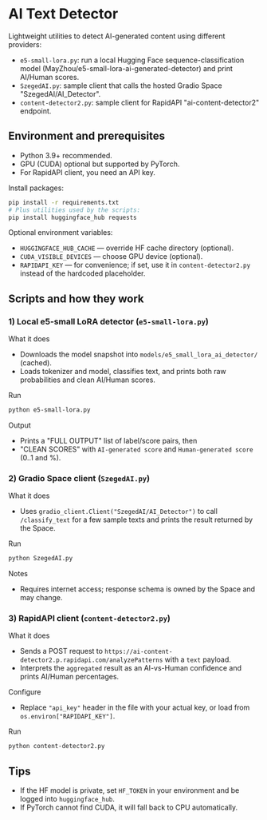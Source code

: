 # AI Text Detector

Lightweight utilities to detect AI-generated content using different providers:

- `e5-small-lora.py`: run a local Hugging Face sequence-classification model (MayZhou/e5-small-lora-ai-generated-detector) and print AI/Human scores.
- `SzegedAI.py`: sample client that calls the hosted Gradio Space "SzegedAI/AI_Detector".
- `content-detector2.py`: sample client for RapidAPI "ai-content-detector2" endpoint.

## Environment and prerequisites

- Python 3.9+ recommended.
- GPU (CUDA) optional but supported by PyTorch.
- For RapidAPI client, you need an API key.

Install packages:

```bash
pip install -r requirements.txt
# Plus utilities used by the scripts:
pip install huggingface_hub requests
```

Optional environment variables:

- `HUGGINGFACE_HUB_CACHE` — override HF cache directory (optional).
- `CUDA_VISIBLE_DEVICES` — choose GPU device (optional).
- `RAPIDAPI_KEY` — for convenience; if set, use it in `content-detector2.py` instead of the hardcoded placeholder.

## Scripts and how they work

### 1) Local e5-small LoRA detector (`e5-small-lora.py`)

What it does
- Downloads the model snapshot into `models/e5_small_lora_ai_detector/` (cached).
- Loads tokenizer and model, classifies text, and prints both raw probabilities and clean AI/Human scores.

Run
```bash
python e5-small-lora.py
```

Output
- Prints a "FULL OUTPUT" list of label/score pairs, then
- "CLEAN SCORES" with `AI-generated score` and `Human-generated score` (0..1 and %).

### 2) Gradio Space client (`SzegedAI.py`)

What it does
- Uses `gradio_client.Client("SzegedAI/AI_Detector")` to call `/classify_text` for a few sample texts and prints the result returned by the Space.

Run
```bash
python SzegedAI.py
```

Notes
- Requires internet access; response schema is owned by the Space and may change.

### 3) RapidAPI client (`content-detector2.py`)

What it does
- Sends a POST request to `https://ai-content-detector2.p.rapidapi.com/analyzePatterns` with a `text` payload.
- Interprets the `aggregated` result as an AI-vs-Human confidence and prints AI/Human percentages.

Configure
- Replace `"api_key"` header in the file with your actual key, or load from `os.environ["RAPIDAPI_KEY"]`.

Run
```bash
python content-detector2.py
```

## Tips

- If the HF model is private, set `HF_TOKEN` in your environment and be logged into `huggingface_hub`.
- If PyTorch cannot find CUDA, it will fall back to CPU automatically.
